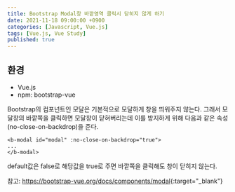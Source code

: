 ```yaml
---
title: Bootstrap Modal창 바깥영역 클릭시 닫히지 않게 하기
date: 2021-11-18 09:00:00 +0900
categories: [Javascript, Vue.js]
tags: [Vue.js, Vue Study]
published: true
---
```


## 환경

- Vue.js
- npm: bootstrap-vue

Bootstrap의 컴포넌트인 모달은 기본적으로 모달하게 창을 띄워주지 않는다.
그래서 모달창의 바깥쪽을 클릭하면 모달창이 닫혀버리는데
이를 방지하게 위해 다음과 같은 속성(no-close-on-backdrop)을 준다.

```vue
<b-modal id="modal" :no-close-on-backdrop="true">
...
</b-modal>
```

default값은 false로 해당값을 true로 주면 바깥쪽을 클릭해도 창이 닫히지 않는다.

참고: <https://bootstrap-vue.org/docs/components/modal>{:target="\_blank"}
